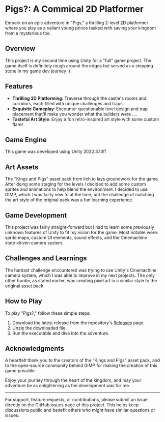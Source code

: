 # Pigs?: A Commical 2D Platformer

Embark on an epic adventure in "Pigs," a thrilling 2-level 2D platformer where you play as a valiant young prince tasked with saving your kingdom from a mysterious foe.

## Overview

This project is my second time using Unity for a "full" game project. The game itself is definitely rough around the edges but served as a stepping stone in my game dev journey :)

## Features

- **Thrilling 2D Platforming**: Traverse through the castle's rooms and corridors, each filled with unique challenges and traps.
- **Exquisite Gameplay**: Encounter questionable level design and trap placement that'll make you wonder what the builders were ....
- **Tasteful Art Style**: Enjoy a fun retro-inspired art style with some custom flare!

## Game Engine

This game was developed using Unity 2022.3.13f1

## Art Assets

The "Kings and Pigs" asset pack from itch.io lays groundwork for the game. After doing some staging for the levels I decided to add some custom sprites and animations to help blend the environment. I decided to use GIMP, which I was fairly new to at the time, but the challenge of matching the art style of the original pack was a fun learning experience.

## Game Development

This project was fairly straight-forward but I had to learn some previously unknown features of Unity to fit my vision for the game. Most notable were: sprite maps, custom UI elements, sound effects, and the Cinemachine state-driven camera system.

## Challenges and Learnings

The hardest challenge encountered was trying to use Unity's Cinemachine camera system, which I was able to improve in my next projects. The only other hurdle, as stated earlier, was creating pixel art in a similar style to the original asset pack.

## How to Play

To play "Pigs?," follow these simple steps:

1. Download the latest release from the repository's [Releases](#) page.
2. Unzip the downloaded file.
3. Run the executable and dive into the adventure.

## Acknowledgments

A heartfelt thank you to the creators of the "Kings and Pigs" asset pack, and to the open-source community behind GIMP for making the creation of this game possible.

Enjoy your journey through the heart of the kingdom, and may your adventure be as enlightening as the development was for me.

---

For support, feature requests, or contributions, please submit an issue directly on the GitHub issues page of this project. This helps keep discussions public and benefit others who might have similar questions or issues.

